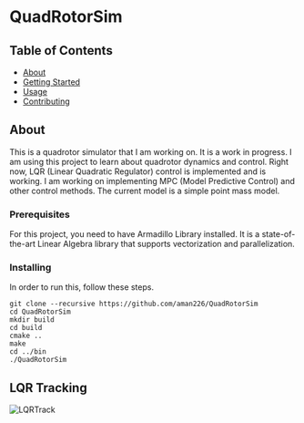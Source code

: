 # QuadRotorSim

## Table of Contents

- [About](#about)
- [Getting Started](#getting_started)
- [Usage](#usage)
- [Contributing](../CONTRIBUTING.md)

## About <a name = "about"></a>
This is a quadrotor simulator that I am working on. It is a work in progress. I am using this project to learn about quadrotor dynamics and control. Right now, LQR (Linear Quadratic Regulator) control is implemented and is working. I am working on implementing MPC (Model Predictive Control) and other control methods. The current model is a simple point mass model.

### Prerequisites

For this project, you need to have Armadillo Library installed. It is a state-of-the-art Linear Algebra library that supports vectorization and parallelization.

### Installing

In order to run this, follow these steps.

```
git clone --recursive https://github.com/aman226/QuadRotorSim
cd QuadRotorSim
mkdir build
cd build
cmake ..
make
cd ../bin
./QuadRotorSim
```

## LQR Tracking
![LQRTrack](https://github.com/aman226/QuadRotorSim/assets/73012966/506d2523-2262-4190-8415-b36bd4978572)


